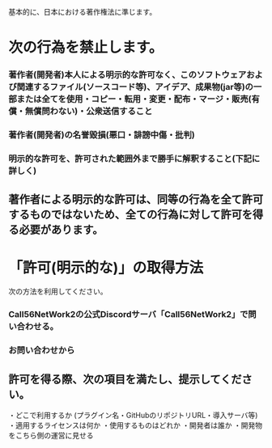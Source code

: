 基本的に、日本における著作権法に準じます。

# 次の行為を禁止します。

### 著作者(開発者)本人による明示的な許可なく、このソフトウェアおよび関連するファイル(ソースコード等)、アイデア、成果物(jar等)の一部または全てを使用・コピー・転用・変更・配布・マージ・販売(有償・無償問わない)・公衆送信すること
### 著作者(開発者)の名誉毀損(悪口・誹謗中傷・批判)
### 明示的な許可を、許可された範囲外まで勝手に解釈すること(下記に詳しく)

## 著作者による明示的な許可は、同等の行為を全て許可するものではないため、全ての行為に対して許可を得る必要があります。

# 「許可(明示的な)」の取得方法
次の方法を利用してください。

### Call56NetWork2の公式Discordサーバ「Call56NetWork2」で問い合わせる。
### お問い合わせから

## 許可を得る際、次の項目を満たし、提示してください。

・どこで利用するか (プラグイン名・GitHubのリポジトリURL・導入サーバ等)
・適用するライセンスは何か
・使用するものはどれか
・開発者は誰か
・開発物をこちら側の運営に見せる
